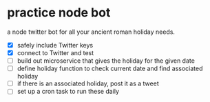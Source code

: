 # practice node bot
a node twitter bot for all your ancient roman holiday needs.

* [X] safely include Twitter keys
* [X] connect to Twitter and test
* [ ] build out microservice that gives the holiday for the given date
* [ ] define holiday function to check current date and find associated holiday
* [ ] if there is an associated holiday, post it as a tweet
* [ ] set up a cron task to run these daily
